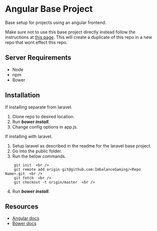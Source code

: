# Angular Base Project
Base setup for projects using an angular frontend.

Make sure not to use this base project directly instead follow the instructions at [this page](https://help.github.com/articles/duplicating-a-repository/).
This will create a duplicate of this repo in a new repo that wont effect this repo.

## Server Requirements
* Node
* npm
* Bower

## Installation
If installing separate from laravel.

1. Clone repo to desired location.
2. Run **_bower install_**.
3. Change config options in app.js.

If installing with laravel.

1. Setup laravel as described in the readme for the laravel base project.
2. Go into the public folder.
3. Run the below commands.  <br />
```
    git init  <br />
    git remote add origin git@github.com:ImbalanceGaming/<Repo Name>.git  <br />
    git fetch  <br />
    git checkout -t origin/master  <br />
```
4. Run **_bower install_**.

## Resources
* [Angular docs](https://angularjs.org/)
* [Bower docs](http://bower.io/)